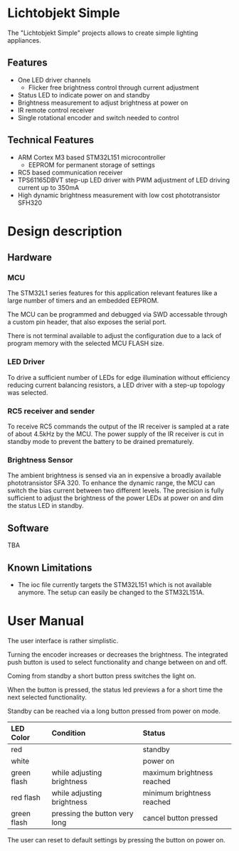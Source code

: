 # Lichtobjekt Simple

The "Lichtobjekt Simple" projects allows to create simple lighting appliances.

## Features

- One LED driver channels
  - Flicker free brightness control through current adjustment
- Status LED to indicate power on and standby
- Brightness measurement to adjust brightness at power on
- IR remote control receiver
- Single rotational encoder and switch needed to control

## Technical Features
- ARM Cortex M3 based STM32L151 microcontroller
  - EEPROM for permanent storage of settings
- RC5 based communication receiver
- TPS61165DBVT step-up LED driver with PWM adjustment of LED driving current up to 350mA
- High dynamic brightness measurement with low cost phototransistor SFH320

# Design description

## Hardware

### MCU
The STM32L1 series features for this application relevant features like a large number of timers and an embedded EEPROM.

The MCU can be programmed and debugged via SWD accessable through a custom pin header, that also exposes the serial port.

There is not terminal available to adjust the configuration due to a lack of program memory with the selected MCU FLASH size.

### LED Driver
To drive a sufficient number of LEDs for edge illumination without efficiency reducing current balancing resistors, a LED driver with a step-up topology was selected.

### RC5 receiver and sender

To receive RC5 commands the output of the IR receiver is sampled at a rate of about 4.5kHz by the MCU. The power supply of the IR receiver is cut in standby mode to prevent the battery to be drained prematurely.

### Brightness Sensor

The ambient brightness is sensed via an in expensive a broadly available phototransistor SFA 320. To enhance the dynamic range, the MCU can switch the bias current between two different levels.
The precision is fully sufficient to adjust the brightness of the power LEDs at power on and dim the status LED in standby.

## Software

TBA

## Known Limitations
- The ioc file currently targets the STM32L151 which is not available anymore. The setup can easily be changed to the STM32L151A.

# User Manual

The user interface is rather simplistic.

Turning the encoder increases or decreases the brightness.
The integrated push button is used to select functionality and change between on and off.

Coming from standby a short button press switches the light on.

When the button is pressed, the status led previews a for a short time the next selected functionality.

Standby can be reached via a long button pressed from power on mode.

| LED Color 	| Condition | Status   | 
| :------------ | :------ | :------- |
| red			|         | standby  |
| white			|         | power on |
| green flash	| while adjusting brightness | maximum brightness reached |
| red flash		| while adjusting brightness | minimum brightness reached |
| green flash	| pressing the button very long | cancel button pressed |

The user can reset to default settings by pressing the button on power on.